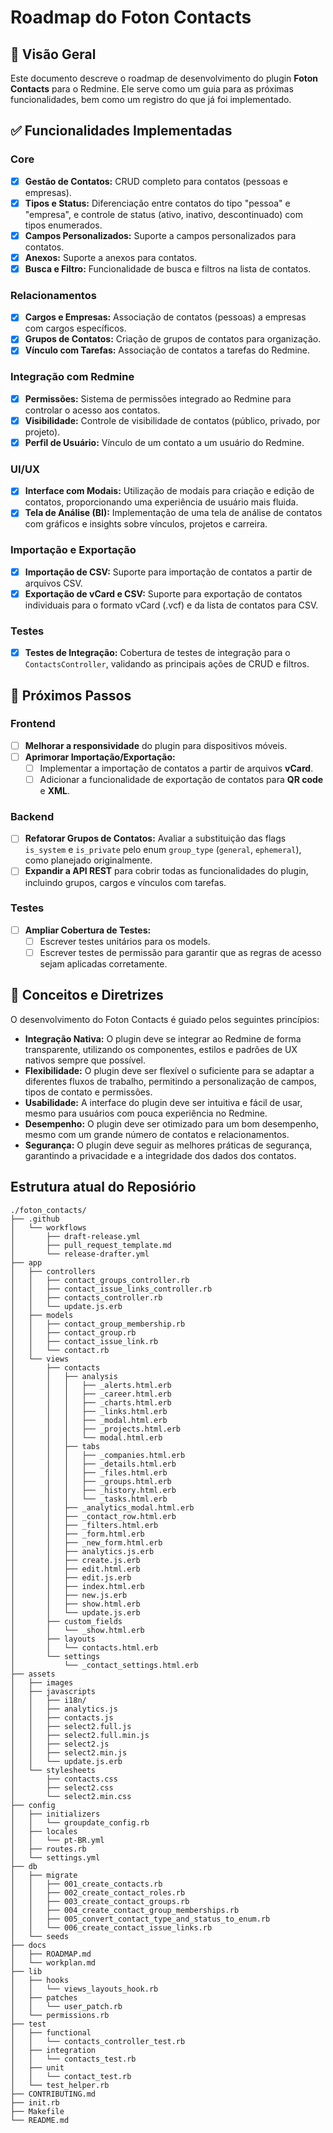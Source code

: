 # Roadmap do Foton Contacts

## 🚀 Visão Geral

Este documento descreve o roadmap de desenvolvimento do plugin **Foton Contacts** para o Redmine. Ele serve como um guia para as próximas funcionalidades, bem como um registro do que já foi implementado.

## ✅ Funcionalidades Implementadas

### Core

- [x] **Gestão de Contatos:** CRUD completo para contatos (pessoas e empresas).
- [x] **Tipos e Status:** Diferenciação entre contatos do tipo "pessoa" e "empresa", e controle de status (ativo, inativo, descontinuado) com tipos enumerados.
- [x] **Campos Personalizados:** Suporte a campos personalizados para contatos.
- [x] **Anexos:** Suporte a anexos para contatos.
- [x] **Busca e Filtro:** Funcionalidade de busca e filtros na lista de contatos.

### Relacionamentos

- [x] **Cargos e Empresas:** Associação de contatos (pessoas) a empresas com cargos específicos.
- [x] **Grupos de Contatos:** Criação de grupos de contatos para organização.
- [x] **Vínculo com Tarefas:** Associação de contatos a tarefas do Redmine.

### Integração com Redmine

- [x] **Permissões:** Sistema de permissões integrado ao Redmine para controlar o acesso aos contatos.
- [x] **Visibilidade:** Controle de visibilidade de contatos (público, privado, por projeto).
- [x] **Perfil de Usuário:** Vínculo de um contato a um usuário do Redmine.

### UI/UX

- [x] **Interface com Modais:** Utilização de modais para criação e edição de contatos, proporcionando uma experiência de usuário mais fluida.
- [x] **Tela de Análise (BI):** Implementação de uma tela de análise de contatos com gráficos e insights sobre vínculos, projetos e carreira.

### Importação e Exportação

- [x] **Importação de CSV:** Suporte para importação de contatos a partir de arquivos CSV.
- [x] **Exportação de vCard e CSV:** Suporte para exportação de contatos individuais para o formato vCard (.vcf) e da lista de contatos para CSV.

### Testes

- [x] **Testes de Integração:** Cobertura de testes de integração para o `ContactsController`, validando as principais ações de CRUD e filtros.

## 🎯 Próximos Passos

### Frontend

- [ ] **Melhorar a responsividade** do plugin para dispositivos móveis.
- [ ] **Aprimorar Importação/Exportação:**
    - [ ] Implementar a importação de contatos a partir de arquivos **vCard**.
    - [ ] Adicionar a funcionalidade de exportação de contatos para **QR code** e **XML**.

### Backend

- [ ] **Refatorar Grupos de Contatos:** Avaliar a substituição das flags `is_system` e `is_private` pelo enum `group_type` (`general`, `ephemeral`), como planejado originalmente.
- [ ] **Expandir a API REST** para cobrir todas as funcionalidades do plugin, incluindo grupos, cargos e vínculos com tarefas.

### Testes

- [ ] **Ampliar Cobertura de Testes:**
    - [ ] Escrever testes unitários para os models.
    - [ ] Escrever testes de permissão para garantir que as regras de acesso sejam aplicadas corretamente.

## 🧭 Conceitos e Diretrizes

O desenvolvimento do Foton Contacts é guiado pelos seguintes princípios:

- **Integração Nativa:** O plugin deve se integrar ao Redmine de forma transparente, utilizando os componentes, estilos e padrões de UX nativos sempre que possível.
- **Flexibilidade:** O plugin deve ser flexível o suficiente para se adaptar a diferentes fluxos de trabalho, permitindo a personalização de campos, tipos de contato e permissões.
- **Usabilidade:** A interface do plugin deve ser intuitiva e fácil de usar, mesmo para usuários com pouca experiência no Redmine.
- **Desempenho:** O plugin deve ser otimizado para um bom desempenho, mesmo com um grande número de contatos e relacionamentos.
- **Segurança:** O plugin deve seguir as melhores práticas de segurança, garantindo a privacidade e a integridade dos dados dos contatos.

## Estrutura atual do Reposiório

```text
./foton_contacts/
├── .github
│   └── workflows
│       ├── draft-release.yml
│       ├── pull_request_template.md
│       └── release-drafter.yml
├── app
│   ├── controllers
│   │   ├── contact_groups_controller.rb
│   │   ├── contact_issue_links_controller.rb
│   │   ├── contacts_controller.rb
│   │   └── update.js.erb
│   ├── models
│   │   ├── contact_group_membership.rb
│   │   ├── contact_group.rb
│   │   ├── contact_issue_link.rb
│   │   └── contact.rb
│   └── views
│       ├── contacts
│       │   ├── analysis
│       │   │   ├── _alerts.html.erb
│       │   │   ├── _career.html.erb
│       │   │   ├── _charts.html.erb
│       │   │   ├── _links.html.erb
│       │   │   ├── _modal.html.erb
│       │   │   ├── _projects.html.erb
│       │   │   └── modal.html.erb
│       │   ├── tabs
│       │   │   ├── _companies.html.erb
│       │   │   ├── _details.html.erb
│       │   │   ├── _files.html.erb
│       │   │   ├── _groups.html.erb
│       │   │   ├── _history.html.erb
│       │   │   └── _tasks.html.erb
│       │   ├── _analytics_modal.html.erb
│       │   ├── _contact_row.html.erb
│       │   ├── _filters.html.erb
│       │   ├── _form.html.erb
│       │   ├── _new_form.html.erb
│       │   ├── analytics.js.erb
│       │   ├── create.js.erb
│       │   ├── edit.html.erb
│       │   ├── edit.js.erb
│       │   ├── index.html.erb
│       │   ├── new.js.erb
│       │   ├── show.html.erb
│       │   └── update.js.erb
│       ├── custom_fields
│       │   └── _show.html.erb
│       ├── layouts
│       │   └── contacts.html.erb
│       └── settings
│           └── _contact_settings.html.erb
├── assets
│   ├── images
│   ├── javascripts
│   │   ├── i18n/
│   │   ├── analytics.js
│   │   ├── contacts.js
│   │   ├── select2.full.js
│   │   ├── select2.full.min.js
│   │   ├── select2.js
│   │   ├── select2.min.js
│   │   └── update.js.erb
│   └── stylesheets
│       ├── contacts.css
│       ├── select2.css
│       └── select2.min.css
├── config
│   ├── initializers
│   │   └── groupdate_config.rb
│   ├── locales
│   │   └── pt-BR.yml
│   ├── routes.rb
│   └── settings.yml
├── db
│   ├── migrate
│   │   ├── 001_create_contacts.rb
│   │   ├── 002_create_contact_roles.rb
│   │   ├── 003_create_contact_groups.rb 
│   │   ├── 004_create_contact_group_memberships.rb
│   │   ├── 005_convert_contact_type_and_status_to_enum.rb
│   │   └── 006_create_contact_issue_links.rb
│   └── seeds
├── docs
│   ├── ROADMAP.md
│   └── workplan.md
├── lib
│   ├── hooks
│   │   └── views_layouts_hook.rb
│   ├── patches
│   │   └── user_patch.rb
│   └── permissions.rb
├── test
│   ├── functional
│   │   └── contacts_controller_test.rb
│   ├── integration
│   │   └── contacts_test.rb
│   ├── unit
│   │   └── contact_test.rb
│   └── test_helper.rb
├── CONTRIBUTING.md
├── init.rb
├── Makefile
└── README.md

```
